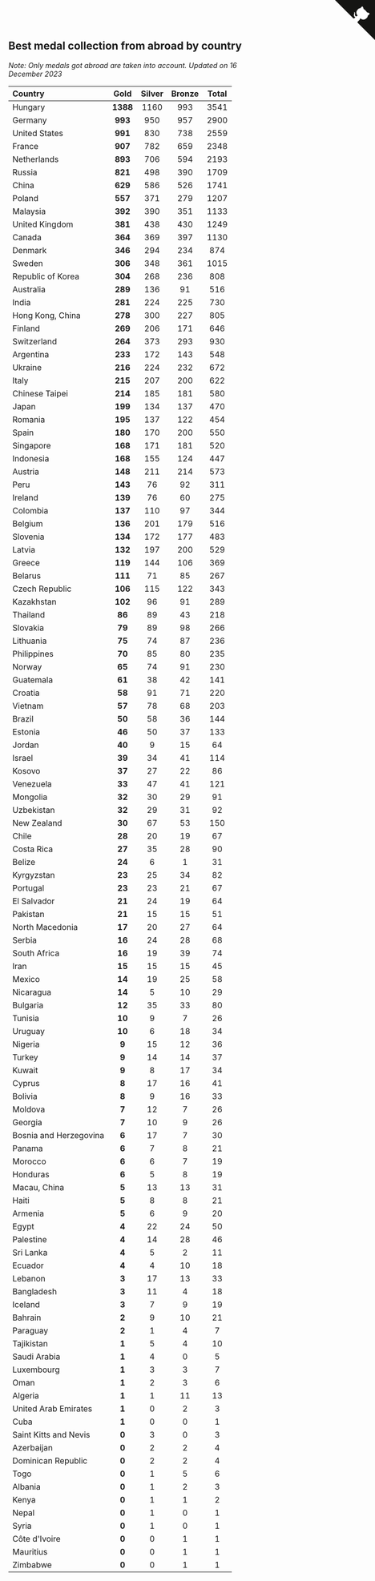 ## Best medal collection from abroad by country

*Note: Only medals got abroad are taken into account.*
*Updated on 16 December 2023*

| Country | Gold | Silver | Bronze | Total |
| :--- | :--: | :--: | :--: | :--: |
| Hungary | **1388** | 1160 | 993 | 3541 |
| Germany | **993** | 950 | 957 | 2900 |
| United States | **991** | 830 | 738 | 2559 |
| France | **907** | 782 | 659 | 2348 |
| Netherlands | **893** | 706 | 594 | 2193 |
| Russia | **821** | 498 | 390 | 1709 |
| China | **629** | 586 | 526 | 1741 |
| Poland | **557** | 371 | 279 | 1207 |
| Malaysia | **392** | 390 | 351 | 1133 |
| United Kingdom | **381** | 438 | 430 | 1249 |
| Canada | **364** | 369 | 397 | 1130 |
| Denmark | **346** | 294 | 234 | 874 |
| Sweden | **306** | 348 | 361 | 1015 |
| Republic of Korea | **304** | 268 | 236 | 808 |
| Australia | **289** | 136 | 91 | 516 |
| India | **281** | 224 | 225 | 730 |
| Hong Kong, China | **278** | 300 | 227 | 805 |
| Finland | **269** | 206 | 171 | 646 |
| Switzerland | **264** | 373 | 293 | 930 |
| Argentina | **233** | 172 | 143 | 548 |
| Ukraine | **216** | 224 | 232 | 672 |
| Italy | **215** | 207 | 200 | 622 |
| Chinese Taipei | **214** | 185 | 181 | 580 |
| Japan | **199** | 134 | 137 | 470 |
| Romania | **195** | 137 | 122 | 454 |
| Spain | **180** | 170 | 200 | 550 |
| Singapore | **168** | 171 | 181 | 520 |
| Indonesia | **168** | 155 | 124 | 447 |
| Austria | **148** | 211 | 214 | 573 |
| Peru | **143** | 76 | 92 | 311 |
| Ireland | **139** | 76 | 60 | 275 |
| Colombia | **137** | 110 | 97 | 344 |
| Belgium | **136** | 201 | 179 | 516 |
| Slovenia | **134** | 172 | 177 | 483 |
| Latvia | **132** | 197 | 200 | 529 |
| Greece | **119** | 144 | 106 | 369 |
| Belarus | **111** | 71 | 85 | 267 |
| Czech Republic | **106** | 115 | 122 | 343 |
| Kazakhstan | **102** | 96 | 91 | 289 |
| Thailand | **86** | 89 | 43 | 218 |
| Slovakia | **79** | 89 | 98 | 266 |
| Lithuania | **75** | 74 | 87 | 236 |
| Philippines | **70** | 85 | 80 | 235 |
| Norway | **65** | 74 | 91 | 230 |
| Guatemala | **61** | 38 | 42 | 141 |
| Croatia | **58** | 91 | 71 | 220 |
| Vietnam | **57** | 78 | 68 | 203 |
| Brazil | **50** | 58 | 36 | 144 |
| Estonia | **46** | 50 | 37 | 133 |
| Jordan | **40** | 9 | 15 | 64 |
| Israel | **39** | 34 | 41 | 114 |
| Kosovo | **37** | 27 | 22 | 86 |
| Venezuela | **33** | 47 | 41 | 121 |
| Mongolia | **32** | 30 | 29 | 91 |
| Uzbekistan | **32** | 29 | 31 | 92 |
| New Zealand | **30** | 67 | 53 | 150 |
| Chile | **28** | 20 | 19 | 67 |
| Costa Rica | **27** | 35 | 28 | 90 |
| Belize | **24** | 6 | 1 | 31 |
| Kyrgyzstan | **23** | 25 | 34 | 82 |
| Portugal | **23** | 23 | 21 | 67 |
| El Salvador | **21** | 24 | 19 | 64 |
| Pakistan | **21** | 15 | 15 | 51 |
| North Macedonia | **17** | 20 | 27 | 64 |
| Serbia | **16** | 24 | 28 | 68 |
| South Africa | **16** | 19 | 39 | 74 |
| Iran | **15** | 15 | 15 | 45 |
| Mexico | **14** | 19 | 25 | 58 |
| Nicaragua | **14** | 5 | 10 | 29 |
| Bulgaria | **12** | 35 | 33 | 80 |
| Tunisia | **10** | 9 | 7 | 26 |
| Uruguay | **10** | 6 | 18 | 34 |
| Nigeria | **9** | 15 | 12 | 36 |
| Turkey | **9** | 14 | 14 | 37 |
| Kuwait | **9** | 8 | 17 | 34 |
| Cyprus | **8** | 17 | 16 | 41 |
| Bolivia | **8** | 9 | 16 | 33 |
| Moldova | **7** | 12 | 7 | 26 |
| Georgia | **7** | 10 | 9 | 26 |
| Bosnia and Herzegovina | **6** | 17 | 7 | 30 |
| Panama | **6** | 7 | 8 | 21 |
| Morocco | **6** | 6 | 7 | 19 |
| Honduras | **6** | 5 | 8 | 19 |
| Macau, China | **5** | 13 | 13 | 31 |
| Haiti | **5** | 8 | 8 | 21 |
| Armenia | **5** | 6 | 9 | 20 |
| Egypt | **4** | 22 | 24 | 50 |
| Palestine | **4** | 14 | 28 | 46 |
| Sri Lanka | **4** | 5 | 2 | 11 |
| Ecuador | **4** | 4 | 10 | 18 |
| Lebanon | **3** | 17 | 13 | 33 |
| Bangladesh | **3** | 11 | 4 | 18 |
| Iceland | **3** | 7 | 9 | 19 |
| Bahrain | **2** | 9 | 10 | 21 |
| Paraguay | **2** | 1 | 4 | 7 |
| Tajikistan | **1** | 5 | 4 | 10 |
| Saudi Arabia | **1** | 4 | 0 | 5 |
| Luxembourg | **1** | 3 | 3 | 7 |
| Oman | **1** | 2 | 3 | 6 |
| Algeria | **1** | 1 | 11 | 13 |
| United Arab Emirates | **1** | 0 | 2 | 3 |
| Cuba | **1** | 0 | 0 | 1 |
| Saint Kitts and Nevis | **0** | 3 | 0 | 3 |
| Azerbaijan | **0** | 2 | 2 | 4 |
| Dominican Republic | **0** | 2 | 2 | 4 |
| Togo | **0** | 1 | 5 | 6 |
| Albania | **0** | 1 | 2 | 3 |
| Kenya | **0** | 1 | 1 | 2 |
| Nepal | **0** | 1 | 0 | 1 |
| Syria | **0** | 1 | 0 | 1 |
| Côte d'Ivoire | **0** | 0 | 1 | 1 |
| Mauritius | **0** | 0 | 1 | 1 |
| Zimbabwe | **0** | 0 | 1 | 1 |


<a href="https://github.com/jonatanklosko/wca_statistics" class="github-corner" aria-label="View source on Github"><svg width="80" height="80" viewBox="0 0 250 250" style="fill:#151513; color:#fff; position: absolute; top: 0; border: 0; right: 0;" aria-hidden="true"><path d="M0,0 L115,115 L130,115 L142,142 L250,250 L250,0 Z"></path><path d="M128.3,109.0 C113.8,99.7 119.0,89.6 119.0,89.6 C122.0,82.7 120.5,78.6 120.5,78.6 C119.2,72.0 123.4,76.3 123.4,76.3 C127.3,80.9 125.5,87.3 125.5,87.3 C122.9,97.6 130.6,101.9 134.4,103.2" fill="currentColor" style="transform-origin: 130px 106px;" class="octo-arm"></path><path d="M115.0,115.0 C114.9,115.1 118.7,116.5 119.8,115.4 L133.7,101.6 C136.9,99.2 139.9,98.4 142.2,98.6 C133.8,88.0 127.5,74.4 143.8,58.0 C148.5,53.4 154.0,51.2 159.7,51.0 C160.3,49.4 163.2,43.6 171.4,40.1 C171.4,40.1 176.1,42.5 178.8,56.2 C183.1,58.6 187.2,61.8 190.9,65.4 C194.5,69.0 197.7,73.2 200.1,77.6 C213.8,80.2 216.3,84.9 216.3,84.9 C212.7,93.1 206.9,96.0 205.4,96.6 C205.1,102.4 203.0,107.8 198.3,112.5 C181.9,128.9 168.3,122.5 157.7,114.1 C157.9,116.9 156.7,120.9 152.7,124.9 L141.0,136.5 C139.8,137.7 141.6,141.9 141.8,141.8 Z" fill="currentColor" class="octo-body"></path></svg></a><style>.github-corner:hover .octo-arm{animation:octocat-wave 560ms ease-in-out}@keyframes octocat-wave{0%,100%{transform:rotate(0)}20%,60%{transform:rotate(-25deg)}40%,80%{transform:rotate(10deg)}}@media (max-width:500px){.github-corner:hover .octo-arm{animation:none}.github-corner .octo-arm{animation:octocat-wave 560ms ease-in-out}}</style>
